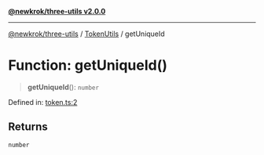 [**@newkrok/three-utils v2.0.0**](../../../../README.md)

***

[@newkrok/three-utils](../../../../globals.md) / [TokenUtils](../README.md) / getUniqueId

# Function: getUniqueId()

> **getUniqueId**(): `number`

Defined in: [token.ts:2](https://github.com/NewKrok/three-utils/blob/1a272fdeec043de26e2ba522d538de872f96190d/src/token.ts#L2)

## Returns

`number`

